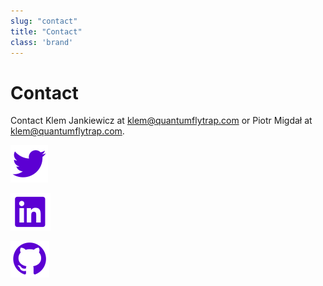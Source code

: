 ```yaml
---
slug: "contact"
title: "Contact"
class: 'brand'
---
```

# Contact

Contact Klem Jankiewicz at <klem@quantumflytrap.com> or Piotr Migdał at <klem@quantumflytrap.com>.

<div class="flex flex-row items-center space-x-5">

[![twitter](./social-twitter.svg)](https://twitter.com/QuantumFlytrap/)

[![linkedin](./social-linkedin.svg)](https://www.linkedin.com/company/quantum-flytrap)

[![github](./social-github.svg)](https://github.com/Quantum-flytrap/)

</div>
